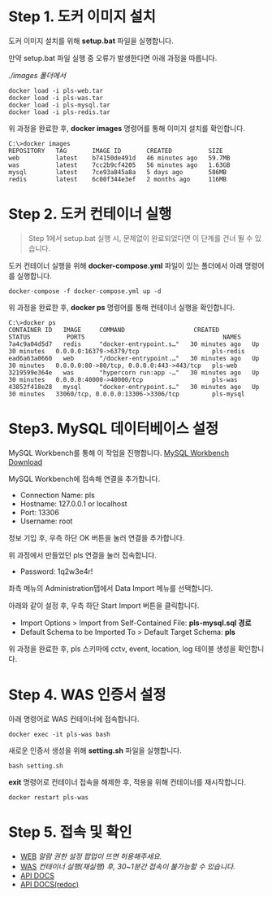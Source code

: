 # Step 1. 도커 이미지 설치 
도커 이미지 설치를 위해 **setup.bat** 파일을 실행합니다.

만약 setup.bat 파일 실행 중 오류가 발생한다면 아래 과정을 따릅니다.

*./images 폴더에서*
```
docker load -i pls-web.tar
docker load -i pls-was.tar
docker load -i pls-mysql.tar
docker load -i pls-redis.tar
```

위 과정을 완료한 후, **docker images** 명령어를 통해 이미지 설치를 확인합니다.
```
C:\>docker images
REPOSITORY   TAG       IMAGE ID       CREATED          SIZE
web          latest    b74150de491d   46 minutes ago   59.7MB
was          latest    7cc2b9cf4205   56 minutes ago   1.63GB
mysql        latest    7ce93a845a8a   5 days ago       586MB
redis        latest    6c00f344e3ef   2 months ago     116MB
```

# Step 2. 도커 컨테이너 실행
> Step 1에서 setup.bat 실행 시, 문제없이 완료되었다면 이 단계를 건너 뛸 수 있습니다.

도커 컨테이너 실행을 위해 **docker-compose.yml** 파일이 있는 폴더에서 아래 명령어를 실행합니다.
```
docker-compose -f docker-compose.yml up -d
```
위 과정을 완료한 후, **docker ps** 명령어를 통해 컨테이너 실행을 확인합니다.
```
C:\>docker ps
CONTAINER ID   IMAGE     COMMAND                   CREATED          STATUS          PORTS                                      NAMES
7a4c9a04d5d7   redis     "docker-entrypoint.s…"   30 minutes ago   Up 30 minutes   0.0.0.0:16379->6379/tcp                    pls-redis
ead6a63a0660   web       "/docker-entrypoint.…"   30 minutes ago   Up 30 minutes   0.0.0.0:80->80/tcp, 0.0.0.0:443->443/tcp   pls-web
3219599e364e   was       "hypercorn run:app -…"   30 minutes ago   Up 30 minutes   0.0.0.0:40000->40000/tcp                   pls-was
43852f418e28   mysql     "docker-entrypoint.s…"   30 minutes ago   Up 30 minutes   33060/tcp, 0.0.0.0:13306->3306/tcp         pls-mysql
```

# Step3. MySQL 데이터베이스 설정

MySQL Workbench를 통해 이 작업을 진행합니다. 
[MySQL Workbench Download](https://dev.mysql.com/downloads/workbench/)

MySQL Workbench에 접속해 연결을 추가합니다.

- Connection Name: pls
- Hostname: 127.0.0.1 or localhost
- Port: 13306
- Username: root

정보 기입 후, 우측 하단 OK 버튼을 눌러 연결을 추가합니다.

위 과정에서 만들었던 pls 연결을 눌러 접속합니다.
- Password: 1q2w3e4r!

좌측 메뉴의 Administration탭에서 Data Import 메뉴를 선택합니다.

아래와 같이 설정 후, 우측 하단 Start Import 버튼을 클릭합니다.
- Import Options > Import from Self-Contained File: **pls-mysql.sql 경로**
- Default Schema to be Imported To > Default Target Schema: **pls**

위 과정을 완료한 후, pls 스키마에 cctv, event, location, log 테이블 생성을 확인합니다.

# Step 4. WAS 인증서 설정

아래 명령어로 WAS 컨테이너에 접속합니다.
```
docker exec -it pls-was bash
```

새로운 인증서 생성을 위해 **setting.sh** 파일을 실행합니다.
```
bash setting.sh
```

**exit** 명령어로 컨테이너 접속을 해제한 후, 적용을 위해 컨테이너를 재시작합니다.
```
docker restart pls-was
```

# Step 5. 접속 및 확인

- [WEB](https://localhost) *알람 권한 설정 팝업이 뜨면 허용해주세요.*
- [WAS](https://localhost:40000) *컨테이너 실행(재실행) 후, 30~1분간 접속이 불가능할 수 있습니다.*
- [API DOCS](https://localhost:40000/docs)   
- [API DOCS(redoc)](https://localhost:40000/redoc)   